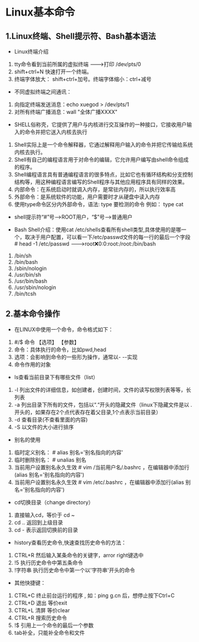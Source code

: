 # Linux基本命令

## 1.Linux终端、Shell提示符、Bash基本语法

* Linux终端介绍
1. tty命令看到当前所属的虚拟终端 --->打印 /dev/pts/0
2. shift+ctrl+N 快速打开一个终端。
3. 终端字体放大： shift+ctrl+加号。终端字体缩小：ctrl+减号

* 不同虚拟终端之间通讯：
1. 向指定终端发送消息：echo xuegod > /dev/pts/1
2. 对所有终端广播消息：wall "全体广播XXXX"

* SHELL俗称壳，它提供了用户与内核进行交互操作的一种接口，它接收用户输入的命令并把它送入内核去执行
1. Shell实际上是一个命令解释器，它通过解释用户输入的命令并把它传输给系统内核去执行。
2. Shell有自己的编程语言用于对命令的编辑，它允许用户编写由shell命令组成的程序。
3. Shell编程语言具有普通编程语言的很多特点，比如它也有循环结构和分支控制结构等，用这种编程语言编写的Shell程序与其他应用程序具有同样的效果。
4. 内部命令：在系统启动时就调入内存，是常驻内存的，所以执行效率高
5. 外部命令：是系统软件的功能，用户需要时才从硬盘中读入内存
6. 使用type命令区分内外部命令，语法: type 要检测的命令 例如： type cat

* shell提示符“#”号-->ROOT用户，“$”号-->普通用户

* Bash Shell介绍：使用cat /etc/shells查看所有shell类型,具体使用的是哪一个，取决于用户配置，可以看一下/etc/passwd文件的每一行的最后一个字段 # head  -1 /etc/passwd --->root:x:0:0:root:/root:/bin/bash
1. /bin/sh
2. /bin/bash
3. /sbin/nologin
4. /usr/bin/sh
5. /usr/bin/bash
6. /usr/sbin/nologin
7. /bin/tcsh

## 2.基本命令操作

* 在LINUX中使用一个命令，命令格式如下：
1. #/$ 命令 【选项】 【参数】
2. 命令：具体执行的命令，比如pwd,head
3. 选项：会影响到命令的一些形为操作，通常以- --实现
4. 命令作用的对象

* ls查看当前目录下有哪些文件（list）
1. -l 列出文件的详细信息，如创建者，创建时间，文件的读写权限列表等等，长列表
2. -a  列出目录下所有的文件，包括以“.“开头的隐藏文件（linux下隐藏文件是以 . 开头的，如果存在2个点代表存在着父目录,1个点表示当前目录）
3. -d 查看目录(不查看里面的内容)
4. -S 以文件的大小进行排序

* 别名的使用
1. 临时定义别名： # alias 别名='别名指向的内容'
2. 临时删除别名： # unalias 别名
3. 当前用户设置别名永久生效 # vim /当前用户名/.bashrc ，在编辑器中添加行(alias 别名='别名指向的内容')
4. 当前用户设置别名永久生效 # vim /etc/.bashrc ，在编辑器中添加行(alias 别名='别名指向的内容')

* cd切换目录（change directory）
1. 直接输入cd，等价于 cd ~
2. cd .. 返回到上级目录
3. cd - 表示返回切换前的目录

* history查看历史命令,快速查找历史命令的方法：
1. CTRL+R 然后输入某条命令的关键字，arror right键选中
2. !5 执行历史命令中第五条命令
3. !字符串 执行历史命令中第一个以'字符串'开头的命令

* 其他快捷键：
1. CTRL+C 终止前台运行的程序 , 如：ping g.cn 后，想停止按下Ctrl+C
2. CTRL+D 退出 等价exit
3. CTRL+L 清屏 等价clear
4. CTRL+R 搜索历史命令
5. !$ 引用上一个命令的最后一个参数
6. tab补全，只能补全命令和文件